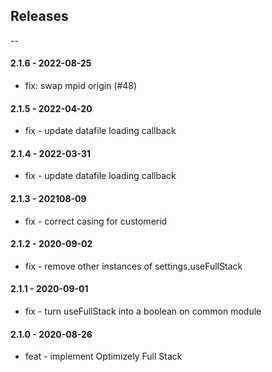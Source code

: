 ## Releases

--

#### 2.1.6 - 2022-08-25
* fix: swap mpid origin (#48)
 
#### 2.1.5 - 2022-04-20
* fix - update datafile loading callback

#### 2.1.4 - 2022-03-31
* fix - update datafile loading callback

#### 2.1.3 - 202108-09
* fix - correct casing for customerid

#### 2.1.2 - 2020-09-02
* fix - remove other instances of settings.useFullStack
  
#### 2.1.1 - 2020-09-01
* fix - turn useFullStack into a boolean on common module

#### 2.1.0 - 2020-08-26
* feat - implement Optimizely Full Stack